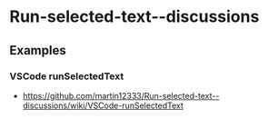 # Run-selected-text--discussions

## Examples

### VSCode runSelectedText
* https://github.com/martin12333/Run-selected-text--discussions/wiki/VSCode-runSelectedText



